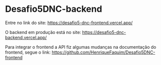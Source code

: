 # Desafio5DNC-backend

Entre no link do site: https://desafio5-dnc-frontend.vercel.app/


O backend em produção está no site: https://desafio5-dnc-backend.vercel.app/

Para integrar o frontend a API fiz algumas mudanças na documentação do frontend, segue o link: https://github.com/HenriqueFaquim/Desafio5DNC-frontend
